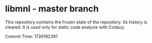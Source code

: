 # libmnl - master branch

This repository contains the frozen state of the repository.
Its history is cleared. It is used only for static code
analysis with Codacy.

Commit Time: 1726192391